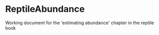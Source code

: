 ReptileAbundance
======================

Working document for the 'estimating abundance' chapter in the reptile book
